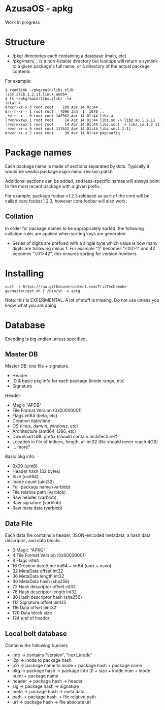 # AzusaOS - apkg

Work in progress

# Structure

* /pkg/ directories each containing a database (main, etc)
 * /pkg/main/... is a non-listable directory but lookups will return a symlink to a given package's full name, or a directory of the actual package contents

For example:

	$ readlink ~/pkg/main/libs.zlib
	libs.zlib.1.2.11.linux.amd64
	$ ls ~/pkg/main/libs.zlib/ -la
	total 4
	drwxr-xr-x 3 root root    100 Apr 14 01:44 .
	dr--r--r-- 1 root root   4096 Jan  1  1970 ..
	-rw-r--r-- 0 root root 146362 Apr 14 01:44 libz.a
	lrwxrwxrwx 1 root root     14 Apr 14 01:44 libz.so -> libz.so.1.2.11
	lrwxrwxrwx 1 root root     14 Apr 14 01:44 libz.so.1 -> libz.so.1.2.11
	-rwxr-xr-x 0 root root 117632 Apr 14 01:44 libz.so.1.2.11
	drwxr-xr-x 2 root root     30 Apr 14 01:44 pkgconfig

# Package names

Each package name is made of sections separated by dots. Typically it would be vendor.package.major.minor.revision.patch

Additional sections can be added, and less-specific names will always point to the most recent package with a given prefix.

For example, package foobar v1.2.3 released as part of the core will be called core.foobar.1.2.3, however core.foobar will also work.

## Collation

In order for package names to be appropriately sorted, the following collation rules are applied when sorting keys are generated:

* Series of digits are prefixed with a single byte which value is how many digits are following minus 1. For example "1" becomes "<00>1" and 42 becomes "<01>42", this ensures sorting for version numbers.

# Installing

	curl -s https://raw.githubusercontent.com/TrisTech/make-go/master/get.sh | /bin/sh -s apkg

Note: this is EXPERIMENTAL. A lot of stuff is missing. Do not use unless you know what you are doing.

# Database

Encoding is big endian unless specified.

## Master DB

Master DB: one file + signature.

* Header
* ID & basic pkg info for each package (inode range, etc)
* Signature

Header:

* Magic "APDB"
* File Format Version (0x00000001)
* Flags int64 (beta, etc)
* Creation date/time
* OS (linux, darwin, windows, etc)
* Architecture (amd64, i386, etc)
* Download URL prefix (should contain architecture?)
* Location in file of indices, length, all int32 (file should never reach 4GB)
* ... more?

Basic pkg info:

* 0x00 (uint8)
* Header hash (32 bytes)
* Size (uint64)
* Inode count (uint32)
* Full package name (varblob)
* File relative path (varblob)
* Raw header (varblob)
* Raw signature (varblob)
* Raw meta data (varblob)

## Data File

Each data file contains a header, JSON-encoded metadata, a hash data descriptor, and data blocks

* 0 Magic "APKG"
* 4 File Format Version (0x00000001)
* 8 Flags int64
* 16 Creation date/time int64 + int64 (unix + nano)
* 32 MetaData offset int32
* 36 MetaData length int32
* 40 MetaData hash (sha256)
* 72 Hash descriptor offset int32
* 76 Hash descriptor length int32
* 80 Hash descriptor hash (sha256)
* 112 Signature offset uint32
* 116 Data offset uint32
* 120 Data block size
* 124 end of header

## Local bolt database

Contains the following buckets

* info → contains "version", "next_inode"
* i2p → inode to package hash
* p2i → package name to inode + package hash + package name
* pkg → package hash → package info (0 + size + inode num + inode num) + package name
* header → package hash → header
* sig → package hash → signature
* meta → package hash → meta data
* path → package hash → file relative path
* url → package hash → file absolute url
